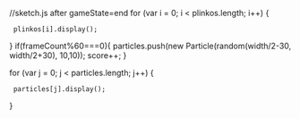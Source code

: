 //sketch.js after gameState=end
for (var i = 0; i < plinkos.length; i++) {
     
     plinkos[i].display();
     
   }
   if(frameCount%60===0){
     particles.push(new Particle(random(width/2-30, width/2+30), 10,10));
     score++;
   }
 
  for (var j = 0; j < particles.length; j++) {
   
     particles[j].display();
   }